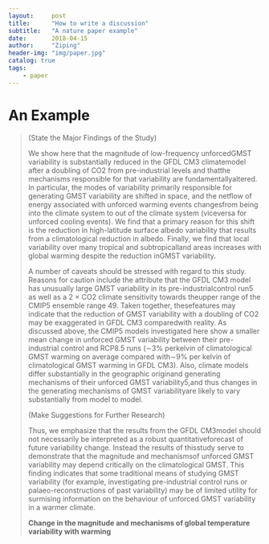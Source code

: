 ```yaml
---
layout:     post
title:      "How to write a discussion"
subtitle:   "A nature paper example"
date:       2018-04-15
author:     "Ziping"
header-img: "img/paper.jpg"
catalog: true
tags:
    - paper
---
```


# An Example 



>(State the Major Findings of the Study)
>
>We show here that the magnitude of low-frequency unforcedGMST variability is substantially reduced in the GFDL CM3 climatemodel after a doubling of CO2 from pre-industrial levels and thatthe mechanisms responsible for that variability are fundamentallyaltered. In particular, the modes of variability primarily responsible for generating GMST variability are shifted in space, and the netflow of energy associated with unforced warming events changesfrom being into the climate system to out of the climate system (viceversa for unforced cooling events). We find that a primary reason for this shift is the reduction in high-latitude surface albedo variability that results from a climatological reduction in albedo. Finally, we find that local variability over many tropical and subtropicalland areas increases with global warming despite the reduction inGMST variability.
>
>A number of caveats should be stressed with regard to this study. Reasons for caution include the attribute that the GFDL CM3 model has unusually large GMST variability in its pre-industrialcontrol run5 as well as a 2 × CO2 climate sensitivity towards theupper range of the CMIP5 ensemble range 49. Taken together, thesefeatures may indicate that the reduction of GMST variability with a doubling of CO2 may be exaggerated in GFDL CM3 comparedwith reality. As discussed above, the CMIP5 models investigated here show a smaller mean change in unforced GMST variability between their pre-industrial control and RCP8.5 runs (∼3% perkelvin of climatological GMST warming on average compared with∼9% per kelvin of climatological GMST warming in GFDL CM3). Also, climate models differ substantially in the geographic originand generating mechanisms of their unforced GMST variability5,and thus changes in the generating mechanisms of GMST variabilityare likely to vary substantially from model to model.
>
>(Make Suggestions for Further Research)
>
>Thus, we emphasize that the results from the GFDL CM3model should not necessarily be interpreted as a robust quantitativeforecast of future variability change. Instead the results of thisstudy serve to demonstrate that the magnitude and mechanismsof unforced GMST variability may depend critically on the climatological GMST. This finding indicates that some traditional means of studying GMST variability (for example, investigating pre-industrial control runs or palaeo-reconstructions of past variability) may be of limited utility for surmising information on the behaviour of unforced GMST variability in a warmer climate.
>
>**Change in the magnitude and mechanisms of global temperature variability with warming**
